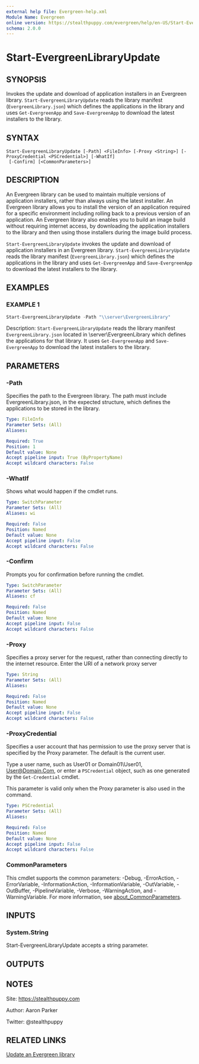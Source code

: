 ```yaml
---
external help file: Evergreen-help.xml
Module Name: Evergreen
online version: https://stealthpuppy.com/evergreen/help/en-US/Start-EvergreenLibraryUpdate/
schema: 2.0.0
---
```


# Start-EvergreenLibraryUpdate

## SYNOPSIS

Invokes the update and download of application installers in an Evergreen library. `Start-EvergreenLibraryUpdate` reads the library manifest (`EvergreenLibrary.json`) which defines the applications in the library and uses `Get-EvergreenApp` and `Save-EvergreenApp` to download the latest installers to the library.

## SYNTAX

```
Start-EvergreenLibraryUpdate [-Path] <FileInfo> [-Proxy <String>] [-ProxyCredential <PSCredential>] [-WhatIf]
 [-Confirm] [<CommonParameters>]
```

## DESCRIPTION

An Evergreen library can be used to maintain multiple versions of application installers, rather than always using the latest installer. An Evergreen library allows you to install the version of an application required for a specific environment including rolling back to a previous version of an application. An Evergreen library also enables you to build an image build without requiring internet access, by downloading the application installers to the library and then using those installers during the image build process.

`Start-EvergreenLibraryUpdate` invokes the update and download of application installers in an Evergreen library. `Start-EvergreenLibraryUpdate` reads the library manifest (`EvergreenLibrary.json`) which defines the applications in the library and uses `Get-EvergreenApp` and `Save-EvergreenApp` to download the latest installers to the library.

## EXAMPLES

### EXAMPLE 1

```powershell
Start-EvergreenLibraryUpdate -Path "\\server\EvergreenLibrary"
```

Description:
`Start-EvergreenLibraryUpdate` reads the library manifest `EvergreenLibrary.json` located in \\server\EvergreenLibrary which defines the applications for that library. It uses `Get-EvergreenApp` and `Save-EvergreenApp` to download the latest installers to the library.

## PARAMETERS

### -Path

Specifies the path to the Evergreen library. The path must include EvergreenLibrary.json, in the expected structure, which defines the applications to be stored in the library.

```yaml
Type: FileInfo
Parameter Sets: (All)
Aliases:

Required: True
Position: 1
Default value: None
Accept pipeline input: True (ByPropertyName)
Accept wildcard characters: False
```

### -WhatIf

Shows what would happen if the cmdlet runs.

```yaml
Type: SwitchParameter
Parameter Sets: (All)
Aliases: wi

Required: False
Position: Named
Default value: None
Accept pipeline input: False
Accept wildcard characters: False
```

### -Confirm

Prompts you for confirmation before running the cmdlet.

```yaml
Type: SwitchParameter
Parameter Sets: (All)
Aliases: cf

Required: False
Position: Named
Default value: None
Accept pipeline input: False
Accept wildcard characters: False
```

### -Proxy

Specifies a proxy server for the request, rather than connecting directly to the internet resource. Enter the URI of a network proxy server

```yaml
Type: String
Parameter Sets: (All)
Aliases:

Required: False
Position: Named
Default value: None
Accept pipeline input: False
Accept wildcard characters: False
```

### -ProxyCredential

Specifies a user account that has permission to use the proxy server that is specified by the Proxy parameter. The default is the current user.

Type a user name, such as User01 or Domain01\User01, User@Domain.Com, or enter a `PSCredential` object, such as one generated by the `Get-Credential` cmdlet.

This parameter is valid only when the Proxy parameter is also used in the command.

```yaml
Type: PSCredential
Parameter Sets: (All)
Aliases:

Required: False
Position: Named
Default value: None
Accept pipeline input: False
Accept wildcard characters: False
```

### CommonParameters

This cmdlet supports the common parameters: -Debug, -ErrorAction, -ErrorVariable, -InformationAction, -InformationVariable, -OutVariable, -OutBuffer, -PipelineVariable, -Verbose, -WarningAction, and -WarningVariable. For more information, see [about_CommonParameters](http://go.microsoft.com/fwlink/?LinkID=113216).

## INPUTS

### System.String

Start-EvergreenLibraryUpdate accepts a string parameter.

## OUTPUTS

## NOTES

Site: https://stealthpuppy.com

Author: Aaron Parker

Twitter: @stealthpuppy

## RELATED LINKS

[Update an Evergreen library](https://stealthpuppy.com/evergreen/updatelibrary/)

